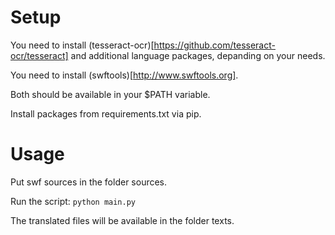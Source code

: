 # Setup

You need to install (tesseract-ocr)[https://github.com/tesseract-ocr/tesseract]
and additional language packages, depanding on your needs.

You need to install (swftools)[http://www.swftools.org].

Both should be available in your $PATH variable.

Install packages from requirements.txt via pip.

# Usage

Put swf sources in the folder sources.

Run the script:
`python main.py`

The translated files will be available in the folder texts.
